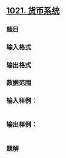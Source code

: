 ## [1021. 货币系统](https://www.acwing.com/problem/content/solution/1023/1/)

### 题目

### 输入格式

### 输出格式

### 数据范围

### 输入样例：

```

```

### 输出样例：

```

```

### 题解